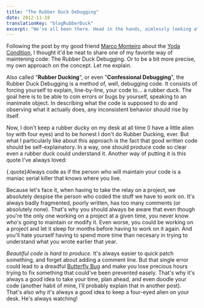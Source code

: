 ```yaml
---
title: "The Rubber Duck Debugging"
date: 2012-11-18
translationKey: "blogRubberDuck"
excerpt: "We've all been there. Head in the hands, aimlessly looking at the screen, you're stuck in front of an unsolvable bug. Luckily, a simple technique might help you. And it involves a rubber duck."
---
```

Following the post by my good friend [Marco Monteiro](http://www.marcomonteiro.net/) about the [Yoda Condition](http://blog.marcomonteiro.net/post/35697947390/yoda-conditions/), I thought it'd be neat to share one of my favorite way of maintening code: The Rubber Duck Debugging. Or to be a bit more precise, my own approach on the concept. Let me explain.

Also called "**Rubber Ducking**", or even "**Confessional Debugging**", the Rubber Duck Debugging is a method of, well, debugging code. It consists of forcing yourself to explain, line-by-line, your code to... a rubber duck. The goal here is to be able to coin errors or bugs by yourself, speaking to an inanimate object. In describing what the code is supposed to do and observing what it actually does, any inconsistent behavior should rise by itself.

Now, I don't keep a rubber ducky on my desk at all time (I have a little alien toy with four eyes) and to be honest I don't do Rubber Ducking, ever. But what I particularly like about this approach is the fact that good written code should be self-explainatory. In a way, one should produce code so clear even a rubber duck could understand it. Another way of putting it is this quote I've always loved:

{.quote}Always code as if the person who will maintain your code is a maniac serial killer that knows where you live.

Because let's face it, when having to take the relay on a project, we absolutely despise the person who coded the stuff we have to work on. It's always badly fragmented, poorly written, has too many comments (or absolutely none). That's why you should always be aware that even though you're the only one working on a project at a given time, you never know who's going to maintain or modify it. Even worse, you could be working on a project and let it sleep for months before having to work on it again. And you'll hate yourself having to spend more time than necesary in trying to understand what you wrote earlier that year.

*Beautiful code is hard to produce.* It's always easier to quick patch something, and forget about adding a comment line. But that single error could lead to a dreadful [Butterfly Bug](http://blogea.bureau14.fr/index.php/2012/09/the-butterfly-bug/) and make you lose precious hours trying to fix something that could've been prevented easely. That's why it's always a good idea to take your time, plan ahead, and even doodle your code (another habit of mine, I'll probably explain that in another post). That's also why it's always a good idea to keep a four-eyed alien on your desk. He's always watching!
